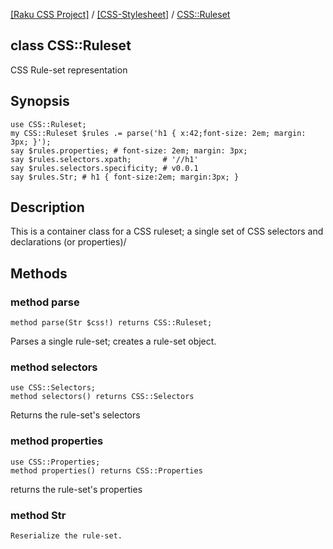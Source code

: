 [[Raku CSS Project]](https://css-raku.github.io)
 / [[CSS-Stylesheet]](https://css-raku.github.io/CSS-Stylesheet-raku)
 / [CSS::Ruleset](https://css-raku.github.io/CSS-Stylesheet-raku/CSS/Ruleset)

class CSS::Ruleset
------------------

CSS Rule-set representation

Synopsis
--------

    use CSS::Ruleset;
    my CSS::Ruleset $rules .= parse('h1 { x:42;font-size: 2em; margin: 3px; }');
    say $rules.properties; # font-size: 2em; margin: 3px;
    say $rules.selectors.xpath;       # '//h1'
    say $rules.selectors.specificity; # v0.0.1
    say $rules.Str; # h1 { font-size:2em; margin:3px; }

Description
-----------

This is a container class for a CSS ruleset; a single set of CSS selectors and declarations (or properties)/

Methods
-------

### method parse

    method parse(Str $css!) returns CSS::Ruleset;

Parses a single rule-set; creates a rule-set object.

### method selectors

    use CSS::Selectors;
    method selectors() returns CSS::Selectors

Returns the rule-set's selectors

### method properties

    use CSS::Properties;
    method properties() returns CSS::Properties

returns the rule-set's properties

### method Str

    Reserialize the rule-set.

